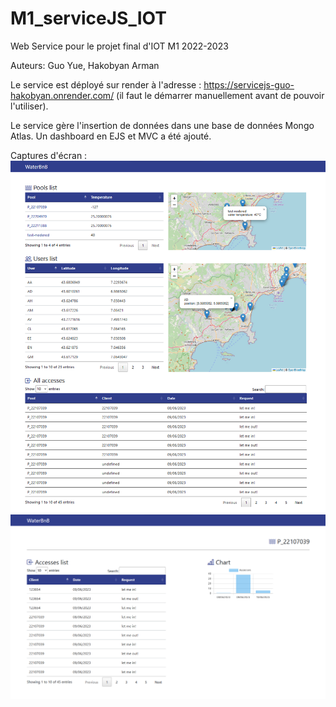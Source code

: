 # M1_serviceJS_IOT
 Web Service pour le projet final d'IOT M1 2022-2023
 
 Auteurs: Guo Yue, Hakobyan Arman
 
 Le service est déployé sur render à l'adresse : https://servicejs-guo-hakobyan.onrender.com/
 (il faut le démarrer manuellement avant de pouvoir l'utiliser).

 Le service gère l'insertion de données dans une base de données Mongo Atlas.
 Un dashboard en EJS et MVC a été ajouté.

 Captures d'écran :
 ![home](./public/img/dashboard.png)
 ![info](./public/img/info.png)
